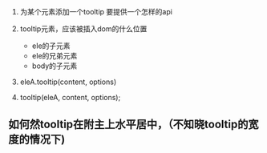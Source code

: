 1. 为某个元素添加一个tooltip 要提供一个怎样的api
2. tooltip元素，应该被插入dom的什么位置
    * ele的子元素
    * ele的兄弟元素
    * body的子元素

1. eleA.tooltip(content, options)
2. tooltip(eleA, content, options);

## 如何然tooltip在附主上水平居中，（不知晓tooltip的宽度的情况下)